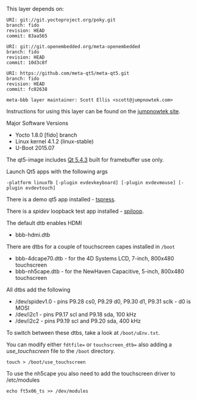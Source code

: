 This layer depends on:

    URI: git://git.yoctoproject.org/poky.git
    branch: fido 
    revision: HEAD
    commit: 83aa565 

    URI: git://git.openembedded.org/meta-openembedded
    branch: fido 
    revision: HEAD
    commit: 10d3c8f 

    URI: https://github.com/meta-qt5/meta-qt5.git
    branch: fido
    revision: HEAD
    commit: fc02638 

    meta-bbb layer maintainer: Scott Ellis <scott@jumpnowtek.com>


Instructions for using this layer can be found on the [jumpnowtek site][jumpnowtek-bbb].

Major Software Versions

* Yocto 1.8.0 [fido] branch
* Linux kernel 4.1.2 (linux-stable)
* U-Boot 2015.07

The qt5-image includes [Qt 5.4.3][qt] built for framebuffer use only.

Launch Qt5 apps with the following args 

    -platform linuxfb [-plugin evdevkeyboard] [-plugin evdevmouse] [-plugin evdevtouch]

There is a demo qt5 app installed - [tspress][tspress].

There is a *spidev* loopback test app installed - [spiloop][spiloop].

The default dtb enables HDMI

* bbb-hdmi.dtb

There are dtbs for a couple of touchscreen capes installed in `/boot`

* bbb-4dcape70.dtb - for the 4D Systems LCD, 7-inch, 800x480 touchscreen 
* bbb-nh5cape.dtb - for the NewHaven Capacitive, 5-inch, 800x480 touchscreen 

All dtbs add the following

* /dev/spidev1.0 - pins P9.28 cs0, P9.29 d0, P9.30 d1, P9.31 sclk - d0 is MOSI
* /dev/i2c1 - pins P9.17 scl and P9.18 sda, 100 kHz
* /dev/i2c2 - pins P9.19 scl and P9.20 sda, 400 kHz


To switch between these dtbs, take a look at `/boot/uEnv.txt`.

You can modify either `fdtfile=` or `touchscreen_dtb=` also adding a *use_touchscreen*
file to the `/boot` directory.

    touch > /boot/use_touchscreen


To use the nh5cape you also need to add the touchscreen driver to /etc/modules

    echo ft5x06_ts >> /dev/modules


[jumpnowtek-bbb]: http://www.jumpnowtek.com/yocto/BeagleBone-Systems-with-Yocto.html
[qt]: http://www.qt.io/
[tspress]: https://github.com/scottellis/tspress
[spiloop]: https://github.com/scottellis/spiloop


